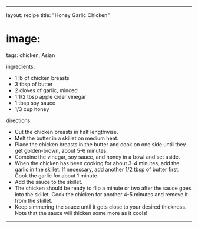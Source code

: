 ---

layout: recipe
title: "Honey Garlic Chicken"
# image: 
tags: chicken, Asian

ingredients:
- 1 lb of chicken breasts
- 3 tbsp of butter
- 2 cloves of garlic, minced
- 1 1/2 tbsp apple cider vinegar
- 1 tbsp soy sauce
- 1/3 cup honey

directions:
- Cut the chicken breasts in half lengthwise.
- Melt the butter in a skillet on medium heat.
- Place the chicken breasts in the butter and cook on one side until they get golden-brown, about 5-6 minutes.
- Combine the vinegar, soy sauce, and honey in a bowl and set aside.
- When the chicken has been cooking for about 3-4 minutes, add the garlic in the skillet. If necessary, add another 1/2 tbsp of butter first. Cook the garlic for about 1 minute.
- Add the sauce to the skillet.
- The chicken should be ready to flip a minute or two after the sauce goes into the skillet. Cook the chicken for another 4-5 minutes and remove it from the skillet.
- Keep simmering the sauce until it gets close to your desired thickness. Note that the sauce will thicken some more as it cools!

---